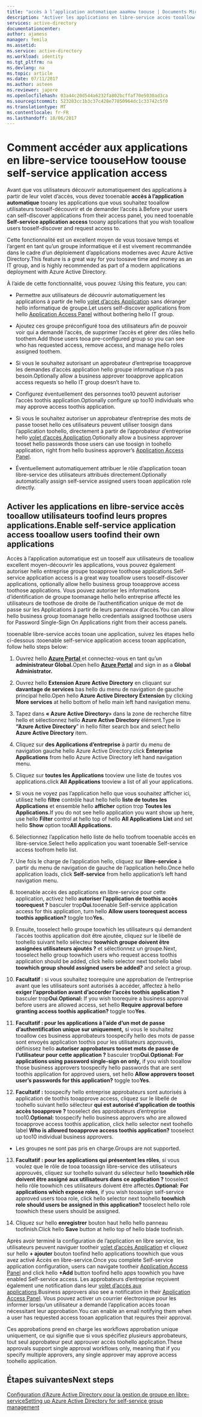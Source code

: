 ```yaml
---
title: "accès à l’application automatique aaaHow toouse | Documents Microsoft"
description: "Activer les applications en libre-service accès tooallow utilisateurs toofind leurs propres applications."
services: active-directory
documentationcenter: 
author: ajamess
manager: femila
ms.assetid: 
ms.service: active-directory
ms.workload: identity
ms.tgt_pltfrm: na
ms.devlang: na
ms.topic: article
ms.date: 07/11/2017
ms.author: asteen
ms.reviewer: japere
ms.openlocfilehash: 03a44c20d544a6232fa802bcffaf70e5030ad3ca
ms.sourcegitcommit: 523283cc1b3c37c428e77850964dc1c33742c5f0
ms.translationtype: MT
ms.contentlocale: fr-FR
ms.lasthandoff: 10/06/2017
---
```

# <a name="how-toouse-self-service-application-access"></a><span data-ttu-id="054c1-103">Comment accéder aux applications en libre-service toouse</span><span class="sxs-lookup"><span data-stu-id="054c1-103">How toouse self-service application access</span></span>

<span data-ttu-id="054c1-104">Avant que vos utilisateurs découvrir automatiquement des applications à partir de leur volet d’accès, vous devez tooenable **accès à l’application automatique** tooany les applications que vous souhaitez tooallow utilisateurs tooself-découvrir et de demander l’accès à.</span><span class="sxs-lookup"><span data-stu-id="054c1-104">Before your users can self-discover applications from their access panel, you need tooenable **Self-service application access** tooany applications that you wish tooallow users tooself-discover and request access to.</span></span>

<span data-ttu-id="054c1-105">Cette fonctionnalité est un excellent moyen de vous toosave temps et l’argent en tant qu’un groupe informatique et il est vivement recommandée dans le cadre d’un déploiement d’applications modernes avec Azure Active Directory.</span><span class="sxs-lookup"><span data-stu-id="054c1-105">This feature is a great way for you toosave time and money as an IT group, and is highly recommended as part of a modern applications deployment with Azure Active Directory.</span></span>

<span data-ttu-id="054c1-106">À l’aide de cette fonctionnalité, vous pouvez :</span><span class="sxs-lookup"><span data-stu-id="054c1-106">Using this feature, you can:</span></span>

-   <span data-ttu-id="054c1-107">Permettre aux utilisateurs de découvrir automatiquement les applications à partir de hello [volet d’accès Application](https://myapps.microsoft.com/) sans déranger hello informatique de groupe.</span><span class="sxs-lookup"><span data-stu-id="054c1-107">Let users self-discover applications from hello [Application Access Panel](https://myapps.microsoft.com/) without bothering hello IT group.</span></span>

-   <span data-ttu-id="054c1-108">Ajoutez ces groupe préconfiguré tooa des utilisateurs afin de pouvoir voir qui a demandé l’accès, de supprimer l’accès et gérer des rôles hello toothem.</span><span class="sxs-lookup"><span data-stu-id="054c1-108">Add those users tooa pre-configured group so you can see who has requested access, remove access, and manage hello roles assigned toothem.</span></span>

-   <span data-ttu-id="054c1-109">Si vous le souhaitez autorisant un approbateur d’entreprise tooapprove les demandes d’accès application hello groupe informatique n’a pas besoin.</span><span class="sxs-lookup"><span data-stu-id="054c1-109">Optionally allow a business approver tooapprove application access requests so hello IT group doesn’t have to.</span></span>

-   <span data-ttu-id="054c1-110">Configurez éventuellement des personnes too10 peuvent autoriser l’accès toothis application.</span><span class="sxs-lookup"><span data-stu-id="054c1-110">Optionally configure up too10 individuals who may approve access toothis application.</span></span>

-   <span data-ttu-id="054c1-111">Si vous le souhaitez autoriser un approbateur d’entreprise des mots de passe tooset hello ces utilisateurs peuvent utiliser toosign dans l’application toohello, directement à partir de l’approbateur d’entreprise hello [volet d’accès Application](https://myapps.microsoft.com/).</span><span class="sxs-lookup"><span data-stu-id="054c1-111">Optionally allow a business approver tooset hello passwords those users can use toosign in toohello application, right from hello business approver’s [Application Access Panel](https://myapps.microsoft.com/).</span></span>

-   <span data-ttu-id="054c1-112">Éventuellement automatiquement attribuer le rôle d’application tooan libre-service des utilisateurs attribués directement.</span><span class="sxs-lookup"><span data-stu-id="054c1-112">Optionally automatically assign self-service assigned users tooan application role directly.</span></span>

## <a name="enable-self-service-application-access-tooallow-users-toofind-their-own-applications"></a><span data-ttu-id="054c1-113">Activer les applications en libre-service accès tooallow utilisateurs toofind leurs propres applications.</span><span class="sxs-lookup"><span data-stu-id="054c1-113">Enable self-service application access tooallow users toofind their own applications</span></span>

<span data-ttu-id="054c1-114">Accès à l’application automatique est un tooself aux utilisateurs de tooallow excellent moyen-découvrir les applications, vous pouvez également autoriser hello entreprise groupe tooapprove toothose applications.</span><span class="sxs-lookup"><span data-stu-id="054c1-114">Self-service application access is a great way tooallow users tooself-discover applications, optionally allow hello business group tooapprove access toothose applications.</span></span> <span data-ttu-id="054c1-115">Vous pouvez autoriser les informations d’identification de groupe toomanage hello hello entreprise affecté les utilisateurs de toothose de droite de l’authentification unique de mot de passe sur les Applications à partir de leurs panneaux d’accès.</span><span class="sxs-lookup"><span data-stu-id="054c1-115">You can allow hello business group toomanage hello credentials assigned toothose users for Password Single-Sign On Applications right from their access panels.</span></span>

<span data-ttu-id="054c1-116">tooenable libre-service accès tooan une application, suivez les étapes hello ci-dessous :</span><span class="sxs-lookup"><span data-stu-id="054c1-116">tooenable self-service application access tooan application, follow hello steps below:</span></span>

1.  <span data-ttu-id="054c1-117">Ouvrez hello [ **Azure Portal** ](https://portal.azure.com/) et connectez-vous en tant qu’un **administrateur Global.**</span><span class="sxs-lookup"><span data-stu-id="054c1-117">Open hello [**Azure Portal**](https://portal.azure.com/) and sign in as a **Global Administrator.**</span></span>

2.  <span data-ttu-id="054c1-118">Ouvrez hello **Extension Azure Active Directory** en cliquant sur **davantage de services** bas hello du menu de navigation de gauche principal hello.</span><span class="sxs-lookup"><span data-stu-id="054c1-118">Open hello **Azure Active Directory Extension** by clicking **More services** at hello bottom of hello main left hand navigation menu.</span></span>

3.  <span data-ttu-id="054c1-119">Tapez dans **« Azure Active Directory**» dans la zone de recherche filtre hello et sélectionnez hello **Azure Active Directory** élément.</span><span class="sxs-lookup"><span data-stu-id="054c1-119">Type in **“Azure Active Directory**” in hello filter search box and select hello **Azure Active Directory** item.</span></span>

4.  <span data-ttu-id="054c1-120">Cliquez sur **des Applications d’entreprise** à partir du menu de navigation gauche hello Azure Active Directory.</span><span class="sxs-lookup"><span data-stu-id="054c1-120">click **Enterprise Applications** from hello Azure Active Directory left hand navigation menu.</span></span>

5.  <span data-ttu-id="054c1-121">Cliquez sur **toutes les Applications** tooview une liste de toutes vos applications.</span><span class="sxs-lookup"><span data-stu-id="054c1-121">click **All Applications** tooview a list of all your applications.</span></span>

  * <span data-ttu-id="054c1-122">Si vous ne voyez pas l’application hello que vous souhaitez afficher ici, utilisez hello **filtre** contrôle haut hello hello **liste de toutes les Applications** et ensemble hello **afficher** option trop **Toutes les Applications.**</span><span class="sxs-lookup"><span data-stu-id="054c1-122">If you do not see hello application you want show up here, use hello **Filter** control at hello top of hello **All Applications List** and set hello **Show** option too**All Applications.**</span></span>

6.  <span data-ttu-id="054c1-123">Sélectionnez l’application hello liste de hello toofrom tooenable accès en libre-service.</span><span class="sxs-lookup"><span data-stu-id="054c1-123">Select hello application you want tooenable Self-service access toofrom hello list.</span></span>

7.  <span data-ttu-id="054c1-124">Une fois le charge de l’application hello, cliquez sur **libre-service** à partir du menu de navigation de gauche de l’application hello.</span><span class="sxs-lookup"><span data-stu-id="054c1-124">Once hello application loads, click **Self-service** from hello application’s left hand navigation menu.</span></span>

8.  <span data-ttu-id="054c1-125">tooenable accès des applications en libre-service pour cette application, activez hello **autoriser l’application de toothis accès toorequest ?** basculer trop**Oui.**</span><span class="sxs-lookup"><span data-stu-id="054c1-125">tooenable Self-service application access for this application, turn hello **Allow users toorequest access toothis application?** toggle too**Yes.**</span></span>

9.  <span data-ttu-id="054c1-126">Ensuite, tooselect hello groupe toowhich les utilisateurs qui demandent l’accès toothis application doit être ajoutée, cliquez sur le libellé de toohello suivant hello sélecteur **toowhich groupe doivent être assignées utilisateurs ajoutés ?** et sélectionnez un groupe.</span><span class="sxs-lookup"><span data-stu-id="054c1-126">Next, tooselect hello group toowhich users who request access toothis application should be added, click hello selector next toohello label **toowhich group should assigned users be added?** and select a group.</span></span>

10. <span data-ttu-id="054c1-127">**Facultatif :** si vous souhaitez toorequire une approbation de l’entreprise avant que les utilisateurs sont autorisés à accéder, affectez à hello **exiger l’approbation avant d’accorder l’accès toothis application ?** basculer trop**Oui**.</span><span class="sxs-lookup"><span data-stu-id="054c1-127">**Optional:** If you wish toorequire a business approval before users are allowed access, set hello **Require approval before granting access toothis application?** toggle too**Yes**.</span></span>

11. <span data-ttu-id="054c1-128">**Facultatif : pour les applications à l’aide d’un mot de passe d’authentification unique sur uniquement,** si vous le souhaitez tooallow ces business approbateurs toospecify hello des mots de passe sont envoyés application toothis pour les utilisateurs approuvés, définissez hello **autoriser approbateurs tooset mots de passe de l’utilisateur pour cette application ?**  basculer trop**Oui**.</span><span class="sxs-lookup"><span data-stu-id="054c1-128">**Optional: For applications using password single-sign on only,** if you wish tooallow those business approvers toospecify hello passwords that are sent toothis application for approved users, set hello **Allow approvers tooset user’s passwords for this application?** toggle too**Yes**.</span></span>

12. <span data-ttu-id="054c1-129">**Facultatif :** toospecify hello entreprise approbateurs sont autorisés à application de toothis tooapprove access, cliquez sur le libellé de toohello suivant hello sélecteur **qui est autorisé d’application de toothis accès tooapprove ?** tooselect des approbateurs d’entreprise too10.</span><span class="sxs-lookup"><span data-stu-id="054c1-129">**Optional:** toospecify hello business approvers who are allowed tooapprove access toothis application, click hello selector next toohello label **Who is allowed tooapprove access toothis application?** tooselect up too10 individual business approvers.</span></span>

   * <span data-ttu-id="054c1-130">Les groupes ne sont pas pris en charge.</span><span class="sxs-lookup"><span data-stu-id="054c1-130">Groups are not supported.</span></span>

13. <span data-ttu-id="054c1-131">**Facultatif :** **pour les applications qui présentent les rôles**, si vous voulez que le rôle de tooa tooassign libre-service des utilisateurs approuvés, cliquez sur toohello suivant du sélecteur hello **toowhich rôle doivent être assigné aux utilisateurs dans ce application ?**  tooselect hello rôle toowhich ces utilisateurs doivent être affectés.</span><span class="sxs-lookup"><span data-stu-id="054c1-131">**Optional:** **For applications which expose roles**, if you wish tooassign self-service approved users tooa role, click hello selector next toohello **toowhich role should users be assigned in this application?** tooselect hello role toowhich these users should be assigned.</span></span>

14. <span data-ttu-id="054c1-132">Cliquez sur hello **enregistrer** bouton haut hello hello panneau toofinish.</span><span class="sxs-lookup"><span data-stu-id="054c1-132">Click hello **Save** button at hello top of hello blade toofinish.</span></span>

<span data-ttu-id="054c1-133">Après avoir terminé la configuration de l’application en libre service, les utilisateurs peuvent naviguer tootheir [volet d’accès Application](https://myapps.microsoft.com/) et cliquez sur hello **+ ajouter** bouton toofind hello applications toowhich que vous avez activé Accès en libre-service.</span><span class="sxs-lookup"><span data-stu-id="054c1-133">Once you complete Self-service application configuration, users can navigate tootheir [Application Access Panel](https://myapps.microsoft.com/) and click hello **+Add** button toofind hello apps toowhich you have enabled Self-service access.</span></span> <span data-ttu-id="054c1-134">Les approbateurs d’entreprise reçoivent également une notification dans leur [volet d’accès aux applications](https://myapps.microsoft.com/).</span><span class="sxs-lookup"><span data-stu-id="054c1-134">Business approvers also see a notification in their [Application Access Panel](https://myapps.microsoft.com/).</span></span> <span data-ttu-id="054c1-135">Vous pouvez activer un courrier électronique pour les informer lorsqu’un utilisateur a demandé l’application accès tooan nécessitant leur approbation.</span><span class="sxs-lookup"><span data-stu-id="054c1-135">You can enable an email notifying them when a user has requested access tooan application that requires their approval.</span></span> 

<span data-ttu-id="054c1-136">Ces approbations prend en charge les workflows approbation unique uniquement, ce qui signifie que si vous spécifiez plusieurs approbateurs, tout seul approbateur peut approuver accès toohello application.</span><span class="sxs-lookup"><span data-stu-id="054c1-136">These approvals support single approval workflows only, meaning that if you specify multiple approvers, any single approver may approve access toohello application.</span></span>

## <a name="next-steps"></a><span data-ttu-id="054c1-137">Étapes suivantes</span><span class="sxs-lookup"><span data-stu-id="054c1-137">Next steps</span></span>
[<span data-ttu-id="054c1-138">Configuration d’Azure Active Directory pour la gestion de groupe en libre-service</span><span class="sxs-lookup"><span data-stu-id="054c1-138">Setting up Azure Active Directory for self-service group management</span></span>](active-directory-accessmanagement-self-service-group-management.md)
